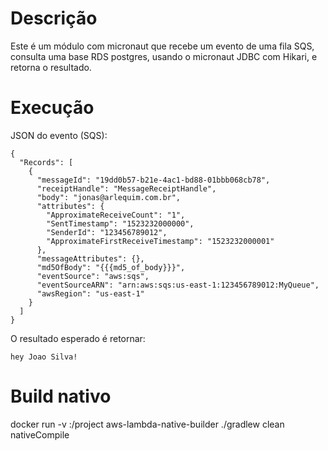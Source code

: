 # Descrição

Este é um módulo com micronaut que recebe um evento de uma fila SQS,
consulta uma base RDS postgres, usando o micronaut JDBC com Hikari, e retorna o resultado.

# Execução

JSON do evento (SQS):

    {
      "Records": [
        {
          "messageId": "19dd0b57-b21e-4ac1-bd88-01bbb068cb78",
          "receiptHandle": "MessageReceiptHandle",
          "body": "jonas@arlequim.com.br",
          "attributes": {
            "ApproximateReceiveCount": "1",
            "SentTimestamp": "1523232000000",
            "SenderId": "123456789012",
            "ApproximateFirstReceiveTimestamp": "1523232000001"
          },
          "messageAttributes": {},
          "md5OfBody": "{{{md5_of_body}}}",
          "eventSource": "aws:sqs",
          "eventSourceARN": "arn:aws:sqs:us-east-1:123456789012:MyQueue",
          "awsRegion": "us-east-1"
        }
      ]
    }

O resultado esperado é retornar:

    hey Joao Silva!


# Build nativo

docker run -v <projeto local>:/project aws-lambda-native-builder ./gradlew clean nativeCompile